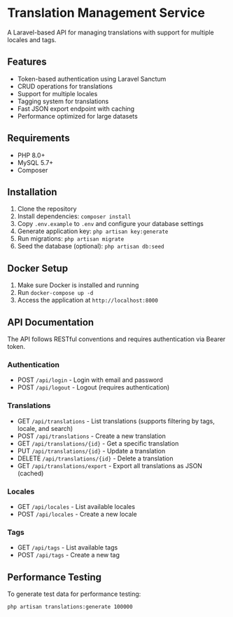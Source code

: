 # Translation Management Service

A Laravel-based API for managing translations with support for multiple locales and tags.

## Features

- Token-based authentication using Laravel Sanctum
- CRUD operations for translations
- Support for multiple locales
- Tagging system for translations
- Fast JSON export endpoint with caching
- Performance optimized for large datasets

## Requirements

- PHP 8.0+
- MySQL 5.7+
- Composer

## Installation

1. Clone the repository
2. Install dependencies: `composer install`
3. Copy `.env.example` to `.env` and configure your database settings
4. Generate application key: `php artisan key:generate`
5. Run migrations: `php artisan migrate`
6. Seed the database (optional): `php artisan db:seed`

## Docker Setup

1. Make sure Docker is installed and running
2. Run `docker-compose up -d`
3. Access the application at `http://localhost:8000`

## API Documentation

The API follows RESTful conventions and requires authentication via Bearer token.

### Authentication

- POST `/api/login` - Login with email and password
- POST `/api/logout` - Logout (requires authentication)

### Translations

- GET `/api/translations` - List translations (supports filtering by tags, locale, and search)
- POST `/api/translations` - Create a new translation
- GET `/api/translations/{id}` - Get a specific translation
- PUT `/api/translations/{id}` - Update a translation
- DELETE `/api/translations/{id}` - Delete a translation
- GET `/api/translations/export` - Export all translations as JSON (cached)

### Locales

- GET `/api/locales` - List available locales
- POST `/api/locales` - Create a new locale

### Tags

- GET `/api/tags` - List available tags
- POST `/api/tags` - Create a new tag

## Performance Testing

To generate test data for performance testing:

```bash
php artisan translations:generate 100000
